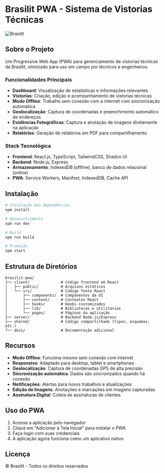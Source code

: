 # Brasilit PWA - Sistema de Vistorias Técnicas

![Brasilit](https://upload.wikimedia.org/wikipedia/commons/thumb/c/c1/Brasilit_logo.svg/320px-Brasilit_logo.svg.png)

## Sobre o Projeto

Um Progressive Web App (PWA) para gerenciamento de vistorias técnicas da Brasilit, otimizado para uso em campo por técnicos e engenheiros.

### Funcionalidades Principais

- **Dashboard**: Visualização de estatísticas e informações relevantes
- **Vistorias**: Criação, edição e acompanhamento de vistorias técnicas
- **Modo Offline**: Trabalhe sem conexão com a internet com sincronização automática
- **Geolocalização**: Captura de coordenadas e preenchimento automático de endereços
- **Evidências Fotográficas**: Captura e anotação de imagens diretamente na aplicação
- **Relatórios**: Geração de relatórios em PDF para compartilhamento

### Stack Tecnológica

- **Frontend**: React.js, TypeScript, TailwindCSS, Shadcn UI
- **Backend**: Node.js, Express
- **Armazenamento**: IndexedDB (offline), banco de dados relacional (online)
- **PWA**: Service Workers, Manifest, IndexedDB, Cache API

## Instalação

```bash
# Instalação das dependências
npm install

# Desenvolvimento
npm run dev

# Build
npm run build

# Produção
npm start
```

## Estrutura de Diretórios

```
brasilit-pwa/
├── client/              # Código frontend em React
│   ├── public/          # Arquivos estáticos
│   └── src/             # Código fonte React
│       ├── components/  # Componentes da UI
│       ├── context/     # Contextos React
│       ├── hooks/       # Hooks customizados
│       ├── lib/         # Bibliotecas e utilitários
│       └── pages/       # Páginas da aplicação
├── server/              # Backend Node.js/Express
├── shared/              # Código compartilhado (tipos, esquemas, etc.)
└── docs/                # Documentação adicional
```

## Recursos

- **Modo Offline**: Funciona mesmo sem conexão com internet
- **Responsivo**: Adaptado para desktop, tablet e smartphones
- **Geolocalização**: Captura de coordenadas GPS de alta precisão
- **Sincronização automática**: Dados são sincronizados quando há conexão
- **Notificações**: Alertas para novos trabalhos e atualizações
- **Edição de Imagens**: Anotações e marcações em imagens capturadas
- **Assinatura Digital**: Coleta de assinaturas de clientes

## Uso do PWA

1. Acesse a aplicação pelo navegador
2. Clique em "Adicionar à Tela Inicial" para instalar o PWA
3. Faça login com suas credenciais
4. A aplicação agora funciona como um aplicativo nativo

## Licença

© Brasilit - Todos os direitos reservados